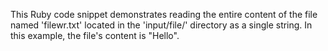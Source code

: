 This Ruby code snippet demonstrates reading the entire content of the file named 'filewr.txt' located in the 'input/file/' directory as a single string. In this example, the file's content is "Hello".